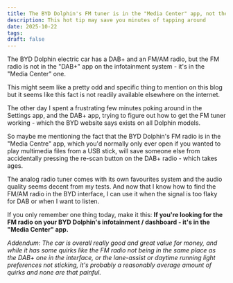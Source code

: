 ```yaml
---
title: The BYD Dolphin's FM tuner is in the "Media Center" app, not the "DAB+" radio one
description: This hot tip may save you minutes of tapping around
date: 2025-10-22
tags:
draft: false
---
```


The BYD Dolphin electric car has a DAB+ and an FM/AM radio, but the FM radio is not in the "DAB+" app on the infotainment system - it's in the "Media Center" one.

This might seem like a pretty odd and specific thing to mention on this blog but it seems like this fact is not readily available elsewhere on the internet.

The other day I spent a frustrating few minutes poking around in the Settings app, and the DAB+ app, trying to figure out how to get the FM tuner working - which the BYD website says exists on all Dolphin models.

So maybe me mentioning the fact that the BYD Dolphin's FM radio is in the "Media Centre" app, which you'd normally only ever open if you wanted to play multimedia files from a USB stick, will save someone else from accidentally pressing the re-scan button on the DAB+ radio - which takes ages.

The analog radio tuner comes with its own favourites system and the audio quality seems decent from my tests. And now that I know how to find the FM/AM radio in the BYD interface, I can use it when the signal is too flaky for DAB or when I want to listen.

If you only remember one thing today, make it this: **If you're looking for the FM radio on your BYD Dolphin's infotainment / dashboard - it's in the "Media Center" app.**

_Addendum: The car is overall really good and great value for money, and while it has some quirks like the FM radio not being in the same place as the DAB+ one in the interface, or the lane-assist or daytime running light preferences not sticking, it's probably a reasonably average amount of quirks and none are that painful._
